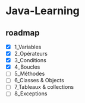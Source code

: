 # Java-Learning

## roadmap

-[x] 1_Variables
- [x] 2_Opérateurs
- [x] 3_Conditions
- [x] 4_Boucles
- [ ] 5_Méthodes
- [ ] 6_Classes & Objects 
- [ ] 7_Tableaux & collections
- [ ] 8_Exceptions
